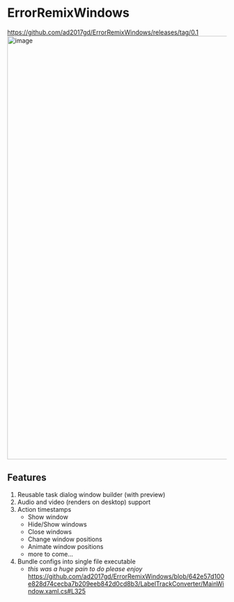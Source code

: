 # ErrorRemixWindows
https://github.com/ad2017gd/ErrorRemixWindows/releases/tag/0.1
<img width="1749" height="969" alt="image" src="https://github.com/user-attachments/assets/0eda5247-307a-433c-a71c-efc4bf7562e3" />

## Features
1. Reusable task dialog window builder (with preview)
2. Audio and video (renders on desktop) support
3. Action timestamps
    - Show window
    - Hide/Show windows
    - Close windows
    - Change window positions
    - Animate window positions
    - more to come...
4. Bundle configs into single file executable
    - _this was a huge pain to do please enjoy_ https://github.com/ad2017gd/ErrorRemixWindows/blob/642e57d100e828d74cecba7b209eeb842d0cd8b3/LabelTrackConverter/MainWindow.xaml.cs#L325
  
